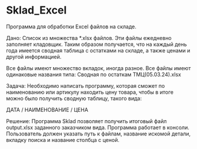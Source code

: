 # Sklad_Excel
Программа для обработки Excel файлов на складе.

Дано:
Cписок из множества *.xlsx файлов. Эти файлы ежедневно заполняет кладовщик. 
Таким образом получается, что на каждый день года имеется сводная таблица с остатками на складе, а также ценами и другой информацией.

Все файлы имеют множество вкладок, иногда разное.
Все файлы имеют одинаковые названия типа: 
Сводная по остаткам ТМЦ(05.03.24).xlsx

Задача:
Необходимо написать программу, которая сможет по наименованию или артикулу находить цену товара,
чтобы в итоге можно было получить сводную таблицу, такого вида:

ДАТА / НАИМЕНОВАНИЕ / ЦЕНА

Решение:
Программа Sklad позволяет получить итоговый файл output.xlsx заданного заказчиком вида. 
Программа работает в консоли. 
Пользователь должен указать путь к файлам, название искомой детали, вкладку поиска и название столбца с ценой.
